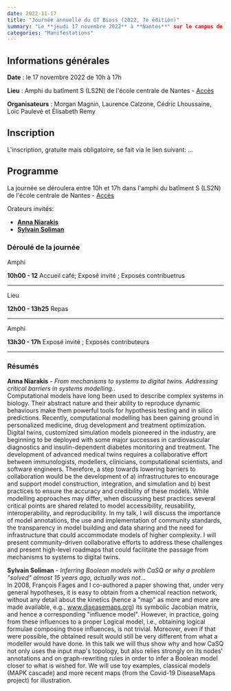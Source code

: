 ```yaml
---
date: 2022-11-17
title: "Journée annuelle du GT Bioss (2022, 7e édition)"
summary: "Le **jeudi 17 novembre 2022** à **Nantes**" sur le campus de l'école centrale de Nantes
categories: "Manifestations"
---
```



## Informations générales

**Date** : le 17 novembre 2022 de 10h à 17h

**Lieu** : Amphi du batîment S (LS2N) de l'école centrale de Nantes - [Accès](https://www.ec-nantes.fr/version-francaise/plans-dacces)

**Organisateurs** : Morgan Magnin, Laurence Calzone, Cédric Lhoussaine, Loïc Paulevé et Élisabeth Remy


## Inscription

L'inscription, gratuite mais obligatoire, se fait via le lien suivant: ...

## Programme

La journée se déroulera entre 10h et 17h dans l'amphi du batîment S (LS2N)  de l'école centrale de Nantes - [Accès](https://www.ec-nantes.fr/version-francaise/plans-dacces)



Orateurs invités:
* **[Anna Niarakis]([https://scholar.google.ch/citations?user=bpOOfdMAAAAJ&hl=en])**
* **[Sylvain Soliman]([https://scholar.google.ch/citations?hl=en&user=8WmCFEkAAAAJ])** 


### Déroulé de la journée

Amphi 

**10h00 - 12** 
Accueil café; Exposé invité ; Exposés contribuetrus

--- 

Lieu

**12h00 - 13h25** Repas

---

Amphi

**13h30 - 17h** 
Exposé invité ; Exposés contributeurs

---

### Résumés

**Anna Niarakis** - *From mechanisms to systems to digital twins. Αddressing critical barriers in systems modelling.*.\
Computational models have long been used to describe complex systems in biology. Their abstract nature and their ability to reproduce dynamic behaviours make them powerful tools for hypothesis testing and in silico predictions. Recently, computational modelling has been gaining ground in personalized medicine, drug development and treatment optimization. Digital twins, customized simulation models pioneered in the industry, are beginning to be deployed with some major successes in cardiovascular diagnostics and insulin-dependent diabetes monitoring and treatment. The development of advanced medical twins requires a collaborative effort between immunologists, modellers, clinicians, computational scientists, and software engineers. Therefore, a step towards lowering barriers to collaboration would be the development of a) infrastructures to encourage and support model construction, integration, and simulation and b) best practices to ensure the accuracy and credibility of these models. While modelling approaches may differ, when discussing best practices several critical points are shared related to model accessibility, reusability, interoperability, and reproducibility.  In my talk, I will discuss the importance of model annotations, the use and implementation of community standards, the transparency in model building and data sharing and the need for infrastructure that could accommodate models of higher complexity. I will present community-driven collaborative efforts to address these challenges and present high-level roadmaps that could facilitate the passage from mechanisms to systems to digital twins. 

**Sylvain Soliman** - *Inferring Boolean models with CaSQ or why a problem "solved" almost 15 years ago, actually was not…*\
In 2008, François Fages and I co-authored a paper showing that, under very general hypotheses, it is easy to obtain from a chemical reaction network, without any detail about the kinetics (hence a "map" as more and more are made available, e.g., www.diseasemaps.org) its symbolic Jacobian matrix, and hence a corresponding "influence model". However, in practice, going from these influences to a proper Logical model, i.e., obtaining logical formulae composing those influences, is not trivial. Moreover, even if that were possible, the obtained result would still be very different from what a modeller would have done. In this talk we will thus show why and how CaSQ not only uses the input map's topology, but also relies strongly on its nodes' annotations and on graph-rewriting rules in order to infer a Boolean model closer to what is wished for. We will use toy examples, classical models (MAPK cascade) and more recent maps (from the Covid-19 DiseaseMaps project) for illustration.



